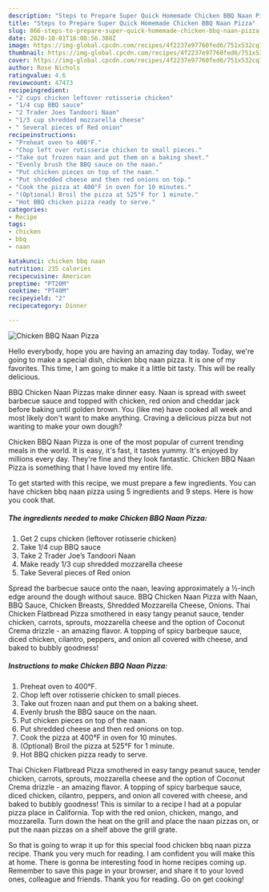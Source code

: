 ```yaml
---
description: "Steps to Prepare Super Quick Homemade Chicken BBQ Naan Pizza"
title: "Steps to Prepare Super Quick Homemade Chicken BBQ Naan Pizza"
slug: 866-steps-to-prepare-super-quick-homemade-chicken-bbq-naan-pizza
date: 2020-10-01T16:08:56.388Z
image: https://img-global.cpcdn.com/recipes/4f2237e97760fed6/751x532cq70/chicken-bbq-naan-pizza-recipe-main-photo.jpg
thumbnail: https://img-global.cpcdn.com/recipes/4f2237e97760fed6/751x532cq70/chicken-bbq-naan-pizza-recipe-main-photo.jpg
cover: https://img-global.cpcdn.com/recipes/4f2237e97760fed6/751x532cq70/chicken-bbq-naan-pizza-recipe-main-photo.jpg
author: Rose Nichols
ratingvalue: 4.6
reviewcount: 47473
recipeingredient:
- "2 cups chicken leftover rotisserie chicken"
- "1/4 cup BBQ sauce"
- "2 Trader Joes Tandoori Naan"
- "1/3 cup shredded mozzarella cheese"
- " Several pieces of Red onion"
recipeinstructions:
- "Preheat oven to 400°F."
- "Chop left over rotisserie chicken to small pieces."
- "Take out frozen naan and put them on a baking sheet."
- "Evenly brush the BBQ sauce on the naan."
- "Put chicken pieces on top of the naan."
- "Put shredded cheese and then red onions on top."
- "Cook the pizza at 400°F in oven for 10 minutes."
- "(Optional) Broil the pizza at 525°F for 1 minute."
- "Hot BBQ chicken pizza ready to serve."
categories:
- Recipe
tags:
- chicken
- bbq
- naan

katakunci: chicken bbq naan 
nutrition: 235 calories
recipecuisine: American
preptime: "PT20M"
cooktime: "PT40M"
recipeyield: "2"
recipecategory: Dinner

---
```



![Chicken BBQ Naan Pizza](https://img-global.cpcdn.com/recipes/4f2237e97760fed6/751x532cq70/chicken-bbq-naan-pizza-recipe-main-photo.jpg)

Hello everybody, hope you are having an amazing day today. Today, we're going to make a special dish, chicken bbq naan pizza. It is one of my favorites. This time, I am going to make it a little bit tasty. This will be really delicious.

BBQ Chicken Naan Pizzas make dinner easy. Naan is spread with sweet barbecue sauce and topped with chicken, red onion and cheddar jack before baking until golden brown. You (like me) have cooked all week and most likely don&#39;t want to make anything. Craving a delicious pizza but not wanting to make your own dough?

Chicken BBQ Naan Pizza is one of the most popular of current trending meals in the world. It is easy, it's fast, it tastes yummy. It's enjoyed by millions every day. They're fine and they look fantastic. Chicken BBQ Naan Pizza is something that I have loved my entire life.


To get started with this recipe, we must prepare a few ingredients. You can have chicken bbq naan pizza using 5 ingredients and 9 steps. Here is how you cook that.

<!--inarticleads1-->

##### The ingredients needed to make Chicken BBQ Naan Pizza:

1. Get 2 cups chicken (leftover rotisserie chicken)
1. Take 1/4 cup BBQ sauce
1. Take 2 Trader Joe’s Tandoori Naan
1. Make ready 1/3 cup shredded mozzarella cheese
1. Take  Several pieces of Red onion


Spread the barbecue sauce onto the naan, leaving approximately a ½-inch edge around the dough without sauce. BBQ Chicken Naan Pizza with Naan, BBQ Sauce, Chicken Breasts, Shredded Mozzarella Cheese, Onions. Thai Chicken Flatbread Pizza smothered in easy tangy peanut sauce, tender chicken, carrots, sprouts, mozzarella cheese and the option of Coconut Crema drizzle - an amazing flavor. A topping of spicy barbeque sauce, diced chicken, cilantro, peppers, and onion all covered with cheese, and baked to bubbly goodness! 

<!--inarticleads2-->

##### Instructions to make Chicken BBQ Naan Pizza:

1. Preheat oven to 400°F.
1. Chop left over rotisserie chicken to small pieces.
1. Take out frozen naan and put them on a baking sheet.
1. Evenly brush the BBQ sauce on the naan.
1. Put chicken pieces on top of the naan.
1. Put shredded cheese and then red onions on top.
1. Cook the pizza at 400°F in oven for 10 minutes.
1. (Optional) Broil the pizza at 525°F for 1 minute.
1. Hot BBQ chicken pizza ready to serve.


Thai Chicken Flatbread Pizza smothered in easy tangy peanut sauce, tender chicken, carrots, sprouts, mozzarella cheese and the option of Coconut Crema drizzle - an amazing flavor. A topping of spicy barbeque sauce, diced chicken, cilantro, peppers, and onion all covered with cheese, and baked to bubbly goodness! This is similar to a recipe I had at a popular pizza place in California. Top with the red onion, chicken, mango, and mozzarella. Turn down the heat on the grill and place the naan pizzas on, or put the naan pizzas on a shelf above the grill grate. 

So that is going to wrap it up for this special food chicken bbq naan pizza recipe. Thank you very much for reading. I am confident you will make this at home. There is gonna be interesting food in home recipes coming up. Remember to save this page in your browser, and share it to your loved ones, colleague and friends. Thank you for reading. Go on get cooking!
